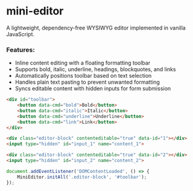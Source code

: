 # mini-editor

A lightweight, dependency-free WYSIWYG editor implemented in vanilla JavaScript.

### Features:

- Inline content editing with a floating formatting toolbar
- Supports bold, italic, underline, headings, blockquotes, and links
- Automatically positions toolbar based on text selection
- Handles plain text pasting to prevent unwanted formatting
- Syncs editable content with hidden inputs for form submission

```html
<div id="toolbar">
    <button data-cmd="bold">Bold</button>
    <button data-cmd="italic">Italic</button>
    <button data-cmd="underline">Underline</button>
    <button data-cmd="link">Link</button>
</div>

<div class="editor-block" contenteditable="true" data-id="1"></div>
<input type="hidden" id="input_1" name="content_1">

<div class="editor-block" contenteditable="true" data-id="2"></div>
<input type="hidden" id="input_2" name="content_2">
```

```javascript
document.addEventListener('DOMContentLoaded', () => {
    MiniEditor.initAll('.editor-block', '#toolbar');
});
```